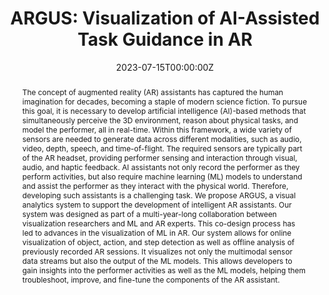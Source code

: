 ---
abstract: The concept of augmented reality (AR) assistants has captured the human imagination for decades, becoming a staple of modern science fiction. To pursue this goal, it is necessary to develop artificial intelligence (AI)-based methods that simultaneously perceive the 3D environment, reason about physical tasks, and model the performer, all in real-time. Within this framework, a wide variety of sensors are needed to generate data across different modalities, such as audio, video, depth, speech, and time-of-flight. The required sensors are typically part of the AR headset, providing performer sensing and interaction through visual, audio, and haptic feedback. AI assistants not only record the performer as they perform activities, but also require machine learning (ML) models to understand and assist the performer as they interact with the physical world. Therefore, developing such assistants is a challenging task. We propose ARGUS, a visual analytics system to support the development of intelligent AR assistants. Our system was designed as part of a multi-year-long collaboration between visualization researchers and ML and AR experts. This co-design process has led to advances in the visualization of ML in AR. Our system allows for online visualization of object, action, and step detection as well as offline analysis of previously recorded AR sessions. It visualizes not only the multimodal sensor data streams but also the output of the ML models. This allows developers to gain insights into the performer activities as well as the ML models, helping them troubleshoot, improve, and fine-tune the components of the AR assistant.
authors:
- Sonia Castelo Quispe
- João Rulff
- Erin McGowan
- Bea Steers
- admin
- Shaoyu Chen
- Iran Roman
- Roque Lopez
- Ethan Brewer
- Chen Zhao
- Jing Qian
- Kyunghyun Cho
- He He
- Qi Sun
- Huy T. Vo
- Juan Pablo Bello
- Michael Krone
- Claudio T. Silva
date: "2023-07-15T00:00:00Z"
doi: ""
featured: true
image:
  focal_point: ""
  preview_only: false
links:
- name: IEEE VIS 2023
  url: 'https://ieeevis.org/year/2023/welcome'
projects:
- darpa-ptg
publication: "*To Appear on IEEE VIS Conference 2023*"
publication_short: "*IEEE VIS 2023*"
publication_types:
- "1"
publishDate: "2023-07-15T00:00:00Z"
summary: The concept of an augmented reality (AR) assistant has captured the human imagination for decades, becoming a staple of modern science fiction. In pursuing this goal, it is necessary to develop artificial intelligence (AI)-based methods that ...
tags:
- PTG
title: "ARGUS: Visualization of AI-Assisted Task Guidance in AR"
url_code: 'https://github.com/VIDA-NYU/ARGUS'
# url_pdf: https://www.bmvc2021-virtualconference.com/assets/papers/1536.pdf
# url_project: ""
---